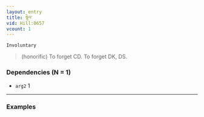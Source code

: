 ```yaml
---
layout: entry
title: སྙེལ་
vid: Hill:0657
vcount: 1
---
```

`Involuntary` 
> (honorific) To forget CD\.
To forget DK, DS\.

### Dependencies (N = 1)
* `arg2` 1

---

### Examples



